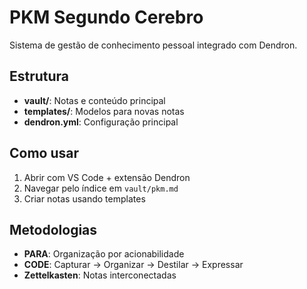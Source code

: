 # PKM Segundo Cerebro

Sistema de gestão de conhecimento pessoal integrado com Dendron.

## Estrutura

- **vault/**: Notas e conteúdo principal
- **templates/**: Modelos para novas notas  
- **dendron.yml**: Configuração principal

## Como usar

1. Abrir com VS Code + extensão Dendron
2. Navegar pelo índice em `vault/pkm.md`
3. Criar notas usando templates

## Metodologias

- **PARA**: Organização por acionabilidade
- **CODE**: Capturar → Organizar → Destilar → Expressar  
- **Zettelkasten**: Notas interconectadas
